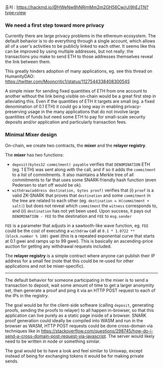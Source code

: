 
출처 : https://hackmd.io/@HWeNw8hNRimMm2m2GH56Cw/rJj9hEJTN?type=view

### We need a first step toward more privacy

Currently there are large privacy problems in the ethereum ecosystem. The default behavior is to do everything through a single account, which allows all of a user&#39;s activities to be publicly linked to each other. It seems like this can be improved by using multiple addresses, but not really: the transactions you make to send ETH to those addresses themselves reveal the link between them.

This greatly hinders adoption of many applications, eg. see this thread on HumanityDAO: https://twitter.com/Mooncritic1/status/1127544338408300545

A simple mixer for sending fixed quantities of ETH from one account to another without the link being visible on-chain would be a great first step in alleviating this. Even if the quantities of ETH it targets are small (eg. a fixed denomination of 0.1 ETH) it could go a long way in enabling privacy-preserving usage in the many applications that do not involve large quantities of funds but need some ETH to pay for small-scale security deposits and/or application and particularly transaction fees.

### Minimal Mixer design

On-chain, we create two contracts, the **mixer** and the **relayer registry**.

The **mixer** has two functions:

* `deposit(bytes32 commitment) payable` verifies that `DENOMINATION` ETH (eg. 1 ETH) was sent along with the call, and if so it adds the `commitment` to a list of commitments. It also maintains a Merkle tree of all commitments to far that uses some SNARK-friendly hash function (even Pedersen to start off would be ok).
* `withdraw(address destination, bytes proof)` verifies that (i) `proof` is a valid ZK-SNARK that proves that `destination` and some `commitment` in the tree are related to each other (eg. `destination = H(commitment + salt)`) but does not reveal _which_ `commitment` the `witness` corresponds to, and (ii) `destination` has not yet been used. Upon success, it pays out `DENOMINATION - FEE` to the destination and `FEE` to `msg.sender`

`FEE` is a parameter that adjusts in a sawtooth-like wave function, eg. `FEE` could be the cost of executing a `withdraw` call at `0.1 * 1.0722 ** (block.number % 100)` gwei (this is a repeated exponential curve that starts at 0.1 gwei and ramps up to 99 gwei). This is basically an ascending-price auction for getting any withdrawal requests included.

The **relayer registry** is a simple contract where anyone can publish their IP address for a small fee (note that this could be re-used for other applications and not be mixer-specific).

---------------

The default behavior for someone participating in the mixer is to send a transaction to deposit, wait some amount of time to get a larger anonymity set, then generate a proof and ping it via an HTTP POST request to each of the IPs in the registry.

The goal would be for the client-side software (calling `deposit`, generating proofs, sending the proofs to relayer) to all happen in-browser, so that this application can live purely as a static page inside of a browser. SNARK proof generation could ideally be compiled into WASM and run in the browser as WASM, HTTP POST requests could be done cross-domain via techniques like in https://stackoverflow.com/questions/298745/how-do-i-send-a-cross-domain-post-request-via-javascript. The server would likely need to be written in node or something similar.

The goal would be to have a look and feel similar to Uniswap, except instead of being for exchanging tokens it would be for making private sends.